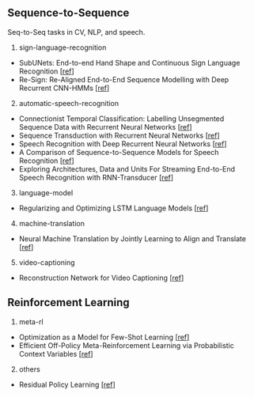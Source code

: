 ## Sequence-to-Sequence
Seq-to-Seq tasks in CV, NLP, and speech.


1. sign-language-recognition

- SubUNets: End-to-end Hand Shape and Continuous Sign Language Recognition [[ref](http://personal.ee.surrey.ac.uk/Personal/S.Hadfield/papers/Camgoz17.pdf)]
- Re-Sign: Re-Aligned End-to-End Sequence Modelling with Deep Recurrent CNN-HMMs [[ref](https://ieeexplore.ieee.org/document/8099847)]


2. automatic-speech-recognition

- Connectionist Temporal Classification: Labelling Unsegmented Sequence Data with Recurrent Neural Networks [[ref](https://dl.acm.org/doi/pdf/10.1145/1143844.1143891)]
- Sequence Transduction with Recurrent Neural Networks [[ref](https://arxiv.org/pdf/1211.3711.pdf%20http://arxiv.org/abs/1211.3711)]
- Speech Recognition with Deep Recurrent Neural Networks [[ref](https://arxiv.org/abs/1303.5778)]
- A Comparison of Sequence-to-Sequence Models for Speech Recognition [[ref](https://pdfs.semanticscholar.org/6cc6/8e8adf34b580f3f37d1bd267ee701974edde.pdf)]
- Exploring Architectures, Data and Units For Streaming End-to-End Speech Recognition with RNN-Transducer [[ref](https://arxiv.org/abs/1801.00841)]


3. language-model

- Regularizing and Optimizing LSTM Language Models [[ref](https://arxiv.org/pdf/1708.02182)]


4. machine-translation

- Neural Machine Translation by Jointly Learning to Align and Translate [[ref](https://arxiv.org/pdf/1409.0473)]


5. video-captioning

- Reconstruction Network for Video Captioning [[ref](http://openaccess.thecvf.com/content_cvpr_2018/papers/Wang_Reconstruction_Network_for_CVPR_2018_paper.pdf)]


## Reinforcement Learning

1. meta-rl

- Optimization as a Model for Few-Shot Learning [[ref](https://openreview.net/pdf?id=rJY0-Kcll)]
- Efficient Off-Policy Meta-Reinforcement Learning via Probabilistic Context Variables [[ref](https://arxiv.org/abs/1903.08254)]

2. others
- Residual Policy Learning [[ref](https://arxiv.org/pdf/1812.06298.pdf)]
